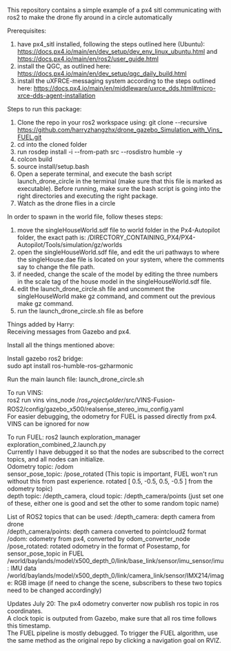 This repository contains a simple example of a px4 sitl communicating with ros2 to make the drone fly around in a circle automatically

Prerequisites:

1. have px4_sitl installed, following the steps outlined here (Ubuntu): https://docs.px4.io/main/en/dev_setup/dev_env_linux_ubuntu.html and https://docs.px4.io/main/en/ros2/user_guide.html
2. install the QGC, as outlined here: https://docs.px4.io/main/en/dev_setup/qgc_daily_build.html
3. install the uXFRCE-messaging system according to the steps outlined here: https://docs.px4.io/main/en/middleware/uxrce_dds.html#micro-xrce-dds-agent-installation



Steps to run this package:

1. Clone the repo in your ros2 workspace using: git clone --recursive https://github.com/harryzhangzhx/drone_gazebo_Simulation_with_Vins_FUEL.git
2. cd into the cloned folder 
3. run rosdep install -i --from-path src --rosdistro humble -y
4. colcon build
5. source install/setup.bash
6. Open a seperate terminal, and execute the bash script launch_drone_circle in the terminal (make sure that this file is marked as executable). Before running, make sure the bash script is going into the right directories and executing the right package.
7. Watch as the drone flies in a circle


In order to spawn in the world file, follow theses steps:

1. move the singleHouseWorld.sdf file to world folder in the Px4-Autopilot folder, the exact path is: /DIRECTORY_CONTAINING_PX4/PX4-Autopilot/Tools/simulation/gz/worlds
2. open the singleHouseWorld.sdf file, and edit the uri pathways to where the singleHouse.dae file is located on your system, where the comments say to change the file path.
3. if needed, change the scale of the model by editing the three numbers in the scale tag of the house model in the singleHouseWorld.sdf file.
4. edit the launch_drone_circle.sh file and uncomment the singleHouseWorld make gz command, and comment out the previous make gz command.
5. run the launch_drone_circle.sh file as before


Things added by Harry:\
Receiving messages from Gazebo and px4.

Install all the things mentioned above: 

Install gazebo ros2 bridge:\
sudo apt install ros-humble-ros-gzharmonic

Run the main launch file: launch_drone_circle.sh

To run VINS:\
ros2 run vins vins_node /$ros_project_folder$/src/VINS-Fusion-ROS2/config/gazebo_x500/realsense_stereo_imu_config.yaml \
For easier debugging, the odometry for FUEL is passed directly from px4. VINS can be ignored for now

To run FUEL:
ros2 launch exploration_manager exploration_combined_2.launch.py\
Currently I have debugged it so that the nodes are subscribed to the correct topics, and all nodes can initialize.\
Odometry topic: /odom\
sensor_pose_topic: /pose_rotated (This topic is important, FUEL won't run without this from past experience. rotated [ 0.5, -0.5, 0.5, -0.5 ] from the odometry topic)\
depth topic: /depth_camera, cloud topic: /depth_camera/points (just set one of these, either one is good and set the other to some random topic name)

List of ROS2 topics that can be used:
/depth_camera: depth camera from drone \
/depth_camera/points: depth camera converted to pointcloud2 format\
/odom: odometry from px4, converted by odom_converter_node\
/pose_rotated: rotated odometry in the format of Posestamp, for sensor_pose_topic in FUEL\
/world/baylands/model/x500_depth_0/link/base_link/sensor/imu_sensor/imu: IMU data\
/world/baylands/model/x500_depth_0/link/camera_link/sensor/IMX214/image: RGB image (if need to change the scene, subscribers to these two topics need to be changed accordingly)

Updates July 20:
The px4 odometry converter now publish ros topic in ros coordinates. \
A clock topic is outputed from Gazebo, make sure that all ros time follows this timestamp. \
The FUEL pipeline is mostly debugged. To trigger the FUEL algorithm, use the same method as the original repo by clicking a navigation goal on RVIZ. 
